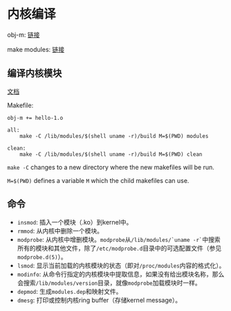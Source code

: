# 内核编译

obj-m: [链接](https://stackoverflow.com/questions/57839941/what-is-the-meaning-of-obj-m-in-linux-device-driver-makefile)

make modules: [链接](https://askubuntu.com/questions/1363530/what-does-make-and-make-modules-do-when-compiling-building-the-kernel)

## 编译内核模块

[文档](https://tldp.org/LDP/lkmpg/2.6/html/x181.html)

Makefile:

    obj-m += hello-1.o

    all:
    	make -C /lib/modules/$(shell uname -r)/build M=$(PWD) modules

    clean:
    	make -C /lib/modules/$(shell uname -r)/build M=$(PWD) clean

`make -C` changes to a new directory where the new makefiles will be run.

`M=$(PWD)` defines a variable `M` which the child makefiles can use.

## 命令

- `insmod`: 插入一个模块（.ko）到kernel中。
- `rmmod`: 从内核中删除一个模块。
- `modprobe`: 从内核中增删模块。`modprobe`从`` /lib/modules/`uname -r` ``中搜索所有的模块和其他文件，除了`/etc/modprobe.d`目录中的可选配置文件（参见`modprobe.d(5)`）。
- `lsmod`: 显示当前加载的内核模块的状态（即对`/proc/modules`内容的格式化）。
- `modinfo`: 从命令行指定的内核模块中提取信息，如果没有给出模块名称，那么会搜索`/lib/modules/version`目录，就像`modprobe`加载模块时一样。
- `depmod`: 生成`modules.dep`和映射文件。
- `dmesg`: 打印或控制内核ring buffer（存储kernel message）。